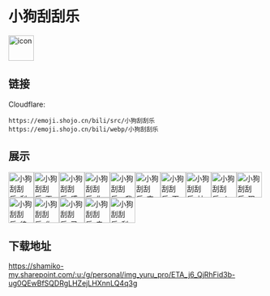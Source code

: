 # 小狗刮刮乐
<img src="https://emoji.shojo.cn/bili/src/小狗刮刮乐/icon.png" width="50" height="50" alt="icon">

## 链接
Cloudflare:
```
https://emoji.shojo.cn/bili/src/小狗刮刮乐
https://emoji.shojo.cn/bili/webp/小狗刮刮乐
```
## 展示
<img src="https://emoji.shojo.cn/bili/src/小狗刮刮乐/小狗刮刮乐-刮刮乐.png" width="50" height="50" alt="小狗刮刮乐-刮刮乐"><img src="https://emoji.shojo.cn/bili/src/小狗刮刮乐/小狗刮刮乐-再来一次.png" width="50" height="50" alt="小狗刮刮乐-再来一次"><img src="https://emoji.shojo.cn/bili/src/小狗刮刮乐/小狗刮刮乐-感谢参与.png" width="50" height="50" alt="小狗刮刮乐-感谢参与"><img src="https://emoji.shojo.cn/bili/src/小狗刮刮乐/小狗刮刮乐-你号没了.png" width="50" height="50" alt="小狗刮刮乐-你号没了"><img src="https://emoji.shojo.cn/bili/src/小狗刮刮乐/小狗刮刮乐-v我50.png" width="50" height="50" alt="小狗刮刮乐-v我50"><img src="https://emoji.shojo.cn/bili/src/小狗刮刮乐/小狗刮刮乐-空降成功.png" width="50" height="50" alt="小狗刮刮乐-空降成功"><img src="https://emoji.shojo.cn/bili/src/小狗刮刮乐/小狗刮刮乐-下次一定.png" width="50" height="50" alt="小狗刮刮乐-下次一定"><img src="https://emoji.shojo.cn/bili/src/小狗刮刮乐/小狗刮刮乐-神奇海螺.png" width="50" height="50" alt="小狗刮刮乐-神奇海螺"><img src="https://emoji.shojo.cn/bili/src/小狗刮刮乐/小狗刮刮乐-火钳刘明.png" width="50" height="50" alt="小狗刮刮乐-火钳刘明"><img src="https://emoji.shojo.cn/bili/src/小狗刮刮乐/小狗刮刮乐-现眼包.png" width="50" height="50" alt="小狗刮刮乐-现眼包"><img src="https://emoji.shojo.cn/bili/src/小狗刮刮乐/小狗刮刮乐-律师函警告.png" width="50" height="50" alt="小狗刮刮乐-律师函警告"><img src="https://emoji.shojo.cn/bili/src/小狗刮刮乐/小狗刮刮乐-你在想桃子.png" width="50" height="50" alt="小狗刮刮乐-你在想桃子"><img src="https://emoji.shojo.cn/bili/src/小狗刮刮乐/小狗刮刮乐-已三连.png" width="50" height="50" alt="小狗刮刮乐-已三连"><img src="https://emoji.shojo.cn/bili/src/小狗刮刮乐/小狗刮刮乐-电子宠物.png" width="50" height="50" alt="小狗刮刮乐-电子宠物"><img src="https://emoji.shojo.cn/bili/src/小狗刮刮乐/小狗刮刮乐-刮奖失败.png" width="50" height="50" alt="小狗刮刮乐-刮奖失败">

## 下载地址

https://shamiko-my.sharepoint.com/:u:/g/personal/img_yuru_pro/ETA_j6_QjRhFid3b-ug0QEwBfSQDRgLHZejLHXnnLQ4q3g